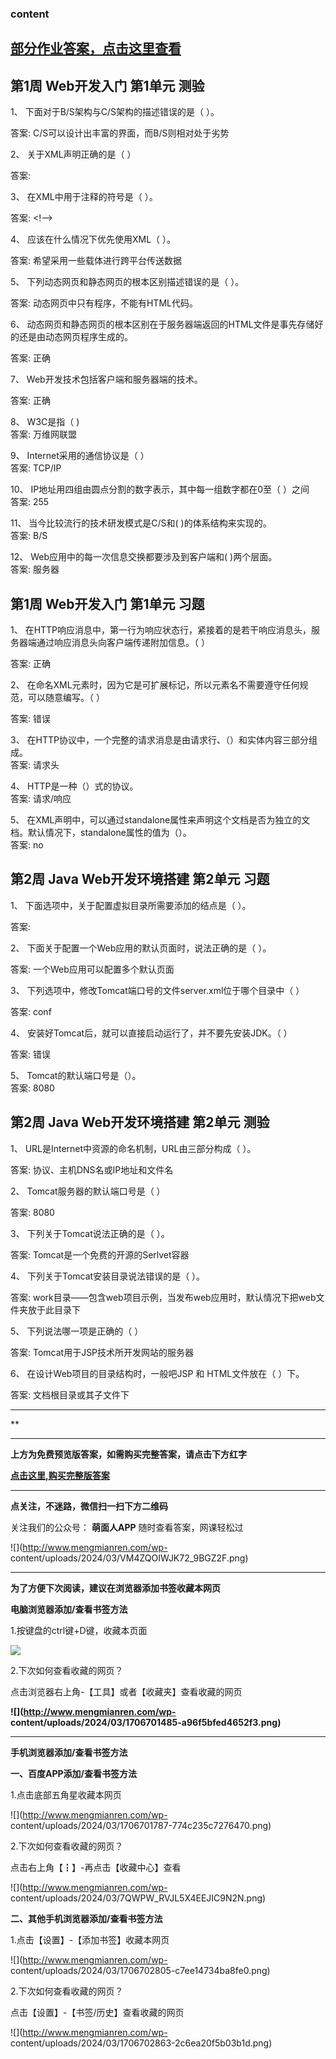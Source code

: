 ### content

## [部分作业答案，点击这里查看](http://mooc.mengmianren.com/mooc/339998.html)

## 第1周 Web开发入门 第1单元 测验

1、 下面对于B/S架构与C/S架构的描述错误的是（    ）。

答案:  C/S可以设计出丰富的界面，而B/S则相对处于劣势  

2、 关于XML声明正确的是（    ）

答案: <?xml version=”1.0”?>  

3、 在XML中用于注释的符号是（    ）。

答案: <!—->

4、 应该在什么情况下优先使用XML（    ）。

答案: 希望采用一些载体进行跨平台传送数据

5、 下列动态网页和静态网页的根本区别描述错误的是（  ）。

答案: 动态网页中只有程序，不能有HTML代码。

6、 动态网页和静态网页的根本区别在于服务器端返回的HTML文件是事先存储好的还是由动态网页程序生成的。

答案: 正确

7、 Web开发技术包括客户端和服务器端的技术。

答案: 正确

8、 W3C是指（ )  
答案: 万维网联盟

9、 Internet采用的通信协议是（  ）  
答案: TCP/IP

10、 IP地址用四组由圆点分割的数字表示，其中每一组数字都在0至（  ）之间  
答案: 255

11、 当今比较流行的技术研发模式是C/S和(    )的体系结构来实现的。  
答案: B/S

12、 Web应用中的每一次信息交换都要涉及到客户端和(    )两个层面。  
答案: 服务器

##

## 第1周 Web开发入门 第1单元 习题

1、 在HTTP响应消息中，第一行为响应状态行，紧接着的是若干响应消息头，服务器端通过响应消息头向客户端传递附加信息。（   ）

答案: 正确

2、 在命名XML元素时，因为它是可扩展标记，所以元素名不需要遵守任何规范，可以随意编写。（  ）

答案: 错误

3、 在HTTP协议中，一个完整的请求消息是由请求行、（）和实体内容三部分组成。  
答案: 请求头

4、 HTTP是一种（）式的协议。  
答案: 请求/响应

5、 在XML声明中，可以通过standalone属性来声明这个文档是否为独立的文档。默认情况下，standalone属性的值为（）。  
答案: no

## 第2周 Java Web开发环境搭建 第2单元 习题

1、 下面选项中，关于配置虚拟目录所需要添加的结点是（   ）。

答案: <Context>

2、 下面关于配置一个Web应用的默认页面时，说法正确的是（   ）。

答案: 一个Web应用可以配置多个默认页面

3、 下列选项中，修改Tomcat端口号的文件server.xml位于哪个目录中（   ）

答案:  conf

4、 安装好Tomcat后，就可以直接启动运行了，并不要先安装JDK。（  ）

答案: 错误

5、  Tomcat的默认端口号是（）。  
答案: 8080

## 第2周 Java Web开发环境搭建 第2单元 测验

1、 URL是Internet中资源的命名机制，URL由三部分构成（ ）。

答案: 协议、主机DNS名或IP地址和文件名

2、 Tomcat服务器的默认端口号是（    ）

答案: 8080

3、 下列关于Tomcat说法正确的是（   ）。

答案: Tomcat是一个免费的开源的Serlvet容器

4、 下列关于Tomcat安装目录说法错误的是（   ）。

答案:  work目录——包含web项目示例，当发布web应用时，默认情况下把web文件夹放于此目录下

5、 下列说法哪一项是正确的（   ）

答案: Tomcat用于JSP技术所开发网站的服务器

6、 在设计Web项目的目录结构时，一般吧JSP 和 HTML文件放在（    ）下。

答案: 文档根目录或其子文件下

* * *

**

* * *

**上方为免费预览版答案，如需购买完整答案，请点击下方红字**

[**点击这里,购买完整版答案**](http://mooc.mengmianren.com/mooc/91116.html)

* * *

**点关注，不迷路，微信扫一扫下方二维码**

关注我们的公众号： **萌面人APP** 随时查看答案，网课轻松过

![](http://www.mengmianren.com/wp-
content/uploads/2024/03/VM4ZQOIWJK72_9BGZ2F.png)

* * *

**为了方便下次阅读，建议在浏览器添加书签收藏本网页**

**电脑浏览器添加/查看书签方法**

1.按键盘的ctrl键+D键，收藏本页面

![](http://www.mengmianren.com/wp-content/uploads/2024/03/AF9T_JKKHAJN.png)

2.下次如何查看收藏的网页？

点击浏览器右上角-【工具】或者【收藏夹】查看收藏的网页

**![](http://www.mengmianren.com/wp-
content/uploads/2024/03/1706701485-a96f5bfed4652f3.png)**

* * *

**手机浏览器添加/查看书签方法**

**一、百度APP添加/查看书签方法**

1.点击底部五角星收藏本网页

![](http://www.mengmianren.com/wp-
content/uploads/2024/03/1706701787-774c235c7276470.png)

2.下次如何查看收藏的网页？

点击右上角【┇】-再点击【收藏中心】查看

![](http://www.mengmianren.com/wp-
content/uploads/2024/03/7QWPW_RVJL5X4EEJIC9N2N.png)

**二、其他手机浏览器添加/查看书签方法**

1.点击【设置】-【添加书签】收藏本网页

![](http://www.mengmianren.com/wp-
content/uploads/2024/03/1706702805-c7ee14734ba8fe0.png)

2.下次如何查看收藏的网页？

点击【设置】-【书签/历史】查看收藏的网页

![](http://www.mengmianren.com/wp-
content/uploads/2024/03/1706702863-2c6ea20f5b03b1d.png)

